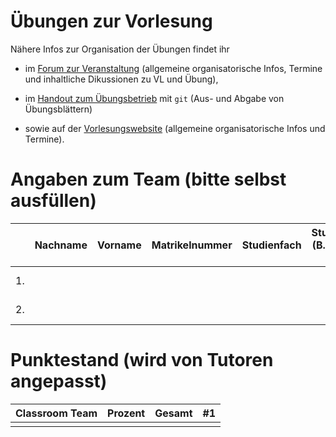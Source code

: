 # Übungen zur Vorlesung

Nähere Infos zur Organisation der Übungen findet ihr

- im [Forum zur Veranstaltung](https://forum-db.informatik.uni-tuebingen.de/)
    (allgemeine organisatorische Infos, Termine und inhaltliche Dikussionen zu VL und Übung),

- im [Handout zum Übungsbetrieb](handout-git.pdf) mit `git`
    (Aus- und Abgabe von Übungsblättern)

- sowie auf der [Vorlesungswebsite](https://db.inf.uni-tuebingen.de/teaching.html)
    (allgemeine organisatorische Infos und Termine).

# Angaben zum Team (bitte selbst ausfüllen)

|   | Nachname | Vorname | Matrikelnummer | Studienfach | Studiengang (B.Sc., M.Sc, ...) | Forum Username | Studentische E-Mail       |
|---|----------|---------|----------------|-------------|--------------------------------|----------------|---------------------------|
| 1.|          |         |                |             |                                |                | @student.uni-tuebingen.de |
| 2.|          |         |                |             |                                |                | @student.uni-tuebingen.de |
  
# Punktestand (wird von Tutoren angepasst)

| Classroom Team | Prozent     | Gesamt | #1   |
|----------------|-------------|--------|------|
|                |             |        |      |
